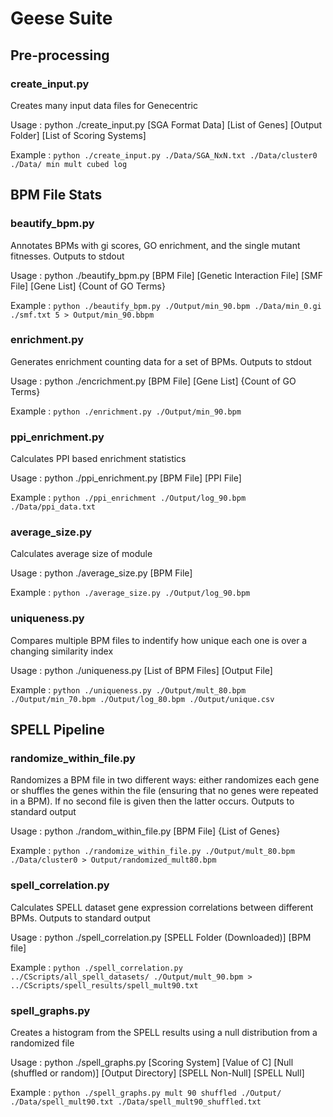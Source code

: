 # Geese Suite

## Pre-processing

### create_input.py

Creates many input data files for Genecentric

Usage : python ./create_input.py [SGA Format Data] [List of Genes] [Output Folder] [List of Scoring Systems]

Example :
```python ./create_input.py ./Data/SGA_NxN.txt ./Data/cluster0 ./Data/ min mult cubed log```

## BPM File Stats

### beautify_bpm.py

Annotates BPMs with gi scores, GO enrichment, and the single mutant fitnesses. Outputs to stdout

Usage : python ./beautify_bpm.py [BPM File] [Genetic Interaction File] [SMF File] [Gene List] {Count of GO Terms}

Example :
```python ./beautify_bpm.py ./Output/min_90.bpm ./Data/min_0.gi ./smf.txt 5 > Output/min_90.bbpm```

### enrichment.py

Generates enrichment counting data for a set of BPMs. Outputs to stdout

Usage : python ./encrichment.py [BPM File] [Gene List] {Count of GO Terms}

Example :
```python ./enrichment.py ./Output/min_90.bpm```

### ppi_enrichment.py

Calculates PPI based enrichment statistics

Usage : python ./ppi_enrichment.py [BPM File] [PPI File]

Example :
```python ./ppi_enrichment ./Output/log_90.bpm ./Data/ppi_data.txt```

### average_size.py

Calculates average size of module

Usage : python ./average_size.py [BPM File]

Example :
```python ./average_size.py ./Output/log_90.bpm```

### uniqueness.py

Compares multiple BPM files to indentify how unique each one is over a changing similarity index

Usage : python ./uniqueness.py [List of BPM Files] [Output File]

Example :
```python ./uniqueness.py ./Output/mult_80.bpm ./Output/min_70.bpm ./Output/log_80.bpm ./Output/unique.csv```

## SPELL Pipeline

### randomize_within_file.py

Randomizes a BPM file in two different ways: either randomizes each gene or shuffles the genes within the file (ensuring that no genes were repeated in a BPM). If no second file is given then the latter occurs. Outputs to standard output

Usage : python ./random_within_file.py [BPM File] {List of Genes}

Example :
```python ./randomize_within_file.py ./Output/mult_80.bpm ./Data/cluster0 > Output/randomized_mult80.bpm```

### spell_correlation.py

Calculates SPELL dataset gene expression correlations between different BPMs. Outputs to standard output

Usage : python ./spell_correlation.py [SPELL Folder (Downloaded)] [BPM file]

Example :
```python ./spell_correlation.py ../CScripts/all_spell_datasets/ ./Output/mult_90.bpm > ../CScripts/spell_results/spell_mult90.txt```

### spell_graphs.py

Creates a histogram from the SPELL results using a null distribution from a randomized file

Usage : python ./spell_graphs.py [Scoring System] [Value of C] [Null (shuffled or random)] [Output Directory] [SPELL Non-Null] [SPELL Null]

Example :
```python ./spell_graphs.py mult 90 shuffled ./Output/ ./Data/spell_mult90.txt ./Data/spell_mult90_shuffled.txt```
